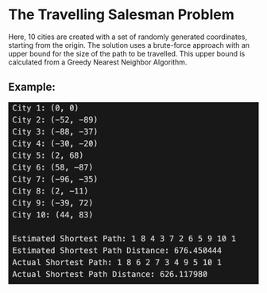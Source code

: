 <h1>The Travelling Salesman Problem</h1>
<p>Here, 10 cities are created with a set of randomly generated coordinates, starting from the origin. The solution uses a brute-force approach with an upper bound for the size of the path to be travelled. This upper bound is calculated from a Greedy Nearest Neighbor Algorithm.</p>
<h2>Example:</h2>
<img src="test_run.png" alt="Terminal output listing 10 cities and their coordinates, the estimated shortest path and its distance, and the actual shortest path with its distance.">
